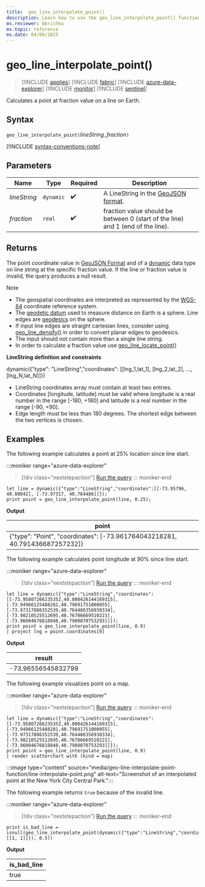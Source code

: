 ```yaml
---
title:  geo_line_interpolate_point()
description: Learn how to use the geo_line_interpolate_point() function to calculate a point at fraction on a line on Earth.
ms.reviewer: mbrichko
ms.topic: reference
ms.date: 04/09/2025
---
```

# geo_line_interpolate_point()

> [!INCLUDE [applies](../includes/applies-to-version/applies.md)] [!INCLUDE [fabric](../includes/applies-to-version/fabric.md)] [!INCLUDE [azure-data-explorer](../includes/applies-to-version/azure-data-explorer.md)] [!INCLUDE [monitor](../includes/applies-to-version/monitor.md)] [!INCLUDE [sentinel](../includes/applies-to-version/sentinel.md)]

Calculates a point at fraction value on a line on Earth.

## Syntax

`geo_line_interpolate_point(`*lineString*`,`*fraction*`)`

[!INCLUDE [syntax-conventions-note](../includes/syntax-conventions-note.md)]

## Parameters

|Name|Type|Required|Description|
|--|--|--|--|
| *lineString* | `dynamic` |  :heavy_check_mark: | A LineString in the [GeoJSON format](https://tools.ietf.org/html/rfc7946).|
| *fraction* | `real` |  :heavy_check_mark: | fraction value should be between 0 (start of the line) and 1 (end of the line).|

## Returns

The point coordinate value in [GeoJSON Format](https://tools.ietf.org/html/rfc7946) and of a [dynamic](scalar-data-types/dynamic.md) data type on line string at the specific fraction value. If the line or fraction value is invalid, the query produces a null result.

> [!NOTE]
>
> * The geospatial coordinates are interpreted as represented by the [WGS-84](https://earth-info.nga.mil/index.php?dir=wgs84&action=wgs84) coordinate reference system.
> * The [geodetic datum](https://en.wikipedia.org/wiki/Geodetic_datum) used to measure distance on Earth is a sphere. Line edges are [geodesics](https://en.wikipedia.org/wiki/Geodesic) on the sphere.
> * If input line edges are straight cartesian lines, consider using [geo_line_densify()](geo-line-densify-function.md) in order to convert planar edges to geodesics.
> * The input should not contain more than a single line string.
> * In order to calculate a fraction value use [geo_line_locate_point()](geo-line-locate-point-function.md)

**LineString definition and constraints**

dynamic({"type": "LineString","coordinates": [[lng_1,lat_1], [lng_2,lat_2], ..., [lng_N,lat_N]]})

* LineString coordinates array must contain at least two entries.
* Coordinates [longitude, latitude] must be valid where longitude is a real number in the range [-180, +180] and latitude is a real number in the range [-90, +90].
* Edge length must be less than 180 degrees. The shortest edge between the two vertices is chosen.

## Examples

The following example calculates a point at 25% location since line start.

:::moniker range="azure-data-explorer"
> [!div class="nextstepaction"]
> <a href="https://dataexplorer.azure.com/clusters/help/databases/Samples?query=H4sIAAAAAAAAAyXNvQqDMBSG4b3QezhkUkgl1Zj4Q%2B%2BgW0cRET1IIM0JaRYpvffGdvye4XstRrDGIdxg3d38NEv2ZnH3yDp2T%2F6IwbiNcbYQhdW4OeKLdcNw0VXR1rpVHKQoGiFkOXL4s66u%2BsdaSdmocfzk%2Ffnk01GEBV0MZNbU25CmIz0lx%2BDJpu%2FJU1rZwRxEUdZ5%2FwX9yYzsogAAAA%3D%3D" target="_blank">Run the query</a>
::: moniker-end

```kusto
let line = dynamic({"type":"LineString","coordinates":[[-73.95796, 40.80042], [-73.97317, 40.764486]]});
print point = geo_line_interpolate_point(line, 0.25);
```

**Output**

|point|
|---|
|{"type": "Point", "coordinates": [-73.961764043218281, 40.791436687257232]}|

The following example calculates point longitude at 90% since line start.

:::moniker range="azure-data-explorer"
> [!div class="nextstepaction"]
> <a href="https://dataexplorer.azure.com/clusters/help/databases/Samples?query=H4sIAAAAAAAAA02Qz2rDMAzG74W%2Bg%2FGphSxI%2FiPLHX2D3XYMIZTWhJQsDlkuZdu7T0nomA%2BGT%2F75k%2FT1aVZ9NyR1VrfHcPnorocvPT%2FGpE%2F6Terv89QNrS70Nefp1g2XOX3qU1W9BFtGzxAMkbHeelM4KBnAGULnkKJFXxcb5yIRGu%2BYDePChUgRg0eQ4%2F%2BwYDEwk3h5G1eMnFu0mIG17smxQRDGo6HoNy4wkQgEY%2FCJkQxDgRiZHW9dGThA8NZEW9c%2Fx9f9bpT1ZjXm5T6rNuVmSaMRmaYx97Jusz4elnKhoIzH%2Fe5bjVO%2Bp6tEN7TybSXKfwlVUP8C6duaylkBAAA%3D" target="_blank">Run the query</a>
::: moniker-end

```kusto
let line = dynamic({"type":"LineString","coordinates":[[-73.95807266235352,40.800426144169315],[-73.94966125488281,40.79691751000055],[-73.97317886352539,40.764486356930334],[-73.98210525512695,40.76786669510221],[-73.96004676818848,40.7980870753293]]});
print point = geo_line_interpolate_point(line, 0.9)
| project lng = point.coordinates[0]
```

**Output**

|result|
|---|
|-73.96556545832799|

The following example visualizes point on a map.

:::moniker range="azure-data-explorer"
> [!div class="nextstepaction"]
> <a href="https://dataexplorer.azure.com/clusters/help/databases/Samples?query=H4sIAAAAAAAAAz2Qy2rDMBBF94H8g9DKBtdo9BiNUvIH3XUZjDG2SEQc2yiCEtr%2Be%2BWYdBYDd%2BZw5zH6xMYweXZkw2PqbqEvvnl6LJ4f%2BEeuf6YYpjOveD%2FPcQhTl%2FydH06nN6tqZ0hYiSiVUUZWWtQkhJYIWgM6BaapNk47RJBGE0mClbMOHVgDIof5x6wCS4TZyyj3xFDrVWczoZR%2BcSRBZMaARGc2zhJiFiCkhBeGeRm0SECkaZtKgqywRkmnmua3fN%2FvlnxeYsu85iM7%2B7ldv9Fm6eMyj%2Fnc9tks1nLFRO3K%2Fe6HRT8NPrJ736UM9pcuJvYV0oUV1zAN2enWLeUfnlwQM1wBAAA%3D" target="_blank">Run the query</a>
::: moniker-end

```kusto
let line = dynamic({"type":"LineString","coordinates":[[-73.95807266235352,40.800426144169315],[-73.94966125488281,40.79691751000055],[-73.97317886352539,40.764486356930334],[-73.98210525512695,40.76786669510221],[-73.96004676818848,40.7980870753293]]});
print point = geo_line_interpolate_point(line, 0.9)
| render scatterchart with (kind = map)
```

:::image type="content" source="media/geo-line-interpolate-point-function/line-interpolate-point.png" alt-text="Screenshot of an interpolated point at the New York City Central Park.":::

The following example returns `true` because of the invalid line.

:::moniker range="azure-data-explorer"
> [!div class="nextstepaction"]
> <a href="https://dataexplorer.azure.com/clusters/help/databases/Samples?query=H4sIAAAAAAAAAysoyswrUcgsjk9KTInPycxLVbAF8vJKc3I00lPzwSLxQBWpRQX5OYklqfEF%2BUCeRkplXmJuZrJGtVJJZUGqkpWSD1BdcAnQrHQlHaXk%2FPyilMw8oPJiJavoaEMdBcPY2FpNHQUDPVNNTQDRyYYgcgAAAA%3D%3D" target="_blank">Run the query</a>
::: moniker-end

```kusto
print is_bad_line = isnull(geo_line_interpolate_point(dynamic({"type":"LineString","coordinates":[[1, 1]]}), 0.5))
```

**Output**

|is_bad_line|
|---|
|true|
